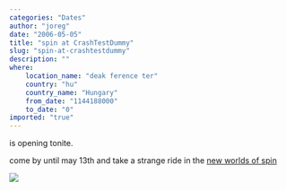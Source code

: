 ```yaml
---
categories: "Dates"
author: "joreg"
date: "2006-05-05"
title: "spin at CrashTestDummy"
slug: "spin-at-crashtestdummy"
description: ""
where: 
    location_name: "deak ference ter"
    country: "hu"
    country_name: "Hungary"
    from_date: "1144188000"
    to_date: "0"
imported: "true"
---
```



<!--{SPLIT()}-->
[](www.crashtestdummy.net) is opening tonite.

come by until may 13th and take a strange ride in the [new worlds of spin](https://vvvv.org/404)
<!--~~~-->

![](camerasetupoverview3.jpg)
<!--{SPLIT}-->